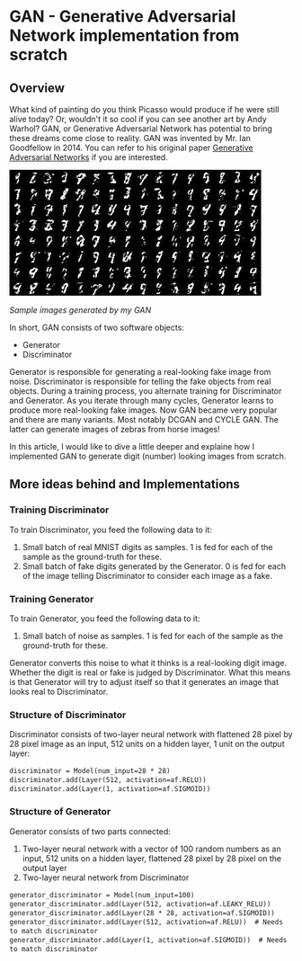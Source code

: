 # GAN - Generative Adversarial Network implementation from scratch

## Overview
What kind of painting do you think Picasso would produce if he were still alive today?
Or, wouldn't it so cool if you can see another art by Andy Warhol?
GAN, or Generative Adversarial Network has potential to bring these dreams come close to reality.
GAN was invented by Mr. Ian Goodfellow in 2014.  You can refer to his original paper [Generative Adversarial Networks](https://arxiv.org/abs/1406.2661) if you are interested.

![Sample Images](https://github.com/hideyukiinada/ml/blob/master/assets/images/mnist-gan-example.jpg)

_Sample images generated by my GAN_

In short, GAN consists of two software objects:
* Generator
* Discriminator

Generator is responsible for generating a real-looking fake image from noise.
Discriminator is responsible for telling the fake objects from real objects.
During a training process, you alternate training for Discriminator and Generator.  As you iterate through many cycles, Generator learns to produce more real-looking fake images.
Now GAN became very popular and there are many variants.  Most notably DCGAN and CYCLE GAN.  The latter can generate images of zebras from horse images!

In this article, I would like to dive a little deeper and explaine how I implemented GAN to generate digit (number) looking images from scratch.

## More ideas behind and Implementations
### Training Discriminator
To train Discriminator, you feed the following data to it:
1) Small batch of real MNIST digits as samples.  1 is fed for each of the sample as the ground-truth for these.
2) Small batch of fake digits generated by the Generator.  0 is fed for each of the image telling Discriminator to consider each image as a fake.

### Training Generator
To train Generator, you feed the following data to it:
1) Small batch of noise as samples.  1 is fed for each of the sample as the ground-truth for these. 

Generator converts this noise to what it thinks is a real-looking digit image. Whether the digit is real or fake is judged by Discriminator. What this means is that Generator will try to adjust itself so that it generates an image that looks real to Discriminator. 

### Structure of Discriminator
Discriminator consists of two-layer neural network with flattened 28 pixel by 28 pixel image as an input, 512 units on a hidden layer, 1 unit on the output layer:
```
discriminator = Model(num_input=28 * 28)
discriminator.add(Layer(512, activation=af.RELU))
discriminator.add(Layer(1, activation=af.SIGMOID))
```

### Structure of Generator
Generator consists of two parts connected:
  1. Two-layer neural network with a vector of 100 random numbers as an input, 512 units on a hidden layer, flattened 28 pixel by 28 pixel on the output layer
  2. Two-layer neural network from Discriminator
  
```
generator_discriminator = Model(num_input=100)
generator_discriminator.add(Layer(512, activation=af.LEAKY_RELU))
generator_discriminator.add(Layer(28 * 28, activation=af.SIGMOID))
generator_discriminator.add(Layer(512, activation=af.RELU))  # Needs to match discriminator
generator_discriminator.add(Layer(1, activation=af.SIGMOID))  # Needs to match discriminator
```
